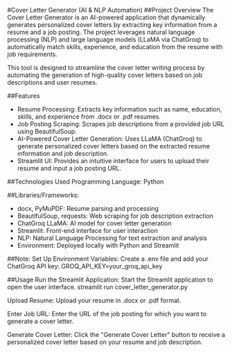 #Cover Letter Generator (AI & NLP Automation)
##Project Overview
The Cover Letter Generator is an AI-powered application that dynamically generates personalized cover letters by extracting key information from a resume and a job posting. The project leverages natural language processing (NLP) and large language models (LLaMA via ChatGroq) to automatically match skills, experience, and education from the resume with job requirements.

This tool is designed to streamline the cover letter writing process by automating the generation of high-quality cover letters based on job descriptions and user resumes.

##Features
  - Resume Processing: Extracts key information such as name, education, skills, and experience from .docx or .pdf resumes.
  - Job Posting Scraping: Scrapes job descriptions from a provided job URL using BeautifulSoup.
  - AI-Powered Cover Letter Generation: Uses LLaMA (ChatGroq) to generate personalized cover letters based on the extracted resume information and job description.
  - Streamlit UI: Provides an intuitive interface for users to upload their resume and input a job posting URL.

##Technologies Used
  Programming Language: Python
  
##Libraries/Frameworks: 
  - docx, PyMuPDF: Resume parsing and processing
  - BeautifulSoup, requests: Web scraping for job description extraction
  - ChatGroq LLaMA: AI model for cover letter generation
  - Streamlit: Front-end interface for user interaction
  - NLP: Natural Language Processing for text extraction and analysis
  - Environment: Deployed locally with Python and Streamlit

##Note:
Set Up Environment Variables: Create a .env file and add your ChatGroq API key:
GROQ_API_KEY=your_groq_api_key


##Usage
  Run the Streamlit Application: Start the Streamlit application to open the user interface.
  streamlit run cover_letter_generator.py
  
  Upload Resume:
  Upload your resume in .docx or .pdf format.
  
  Enter Job URL:
  Enter the URL of the job posting for which you want to generate a cover letter.
  
  Generate Cover Letter:
  Click the "Generate Cover Letter" button to receive a personalized cover letter based on your resume and job description.
